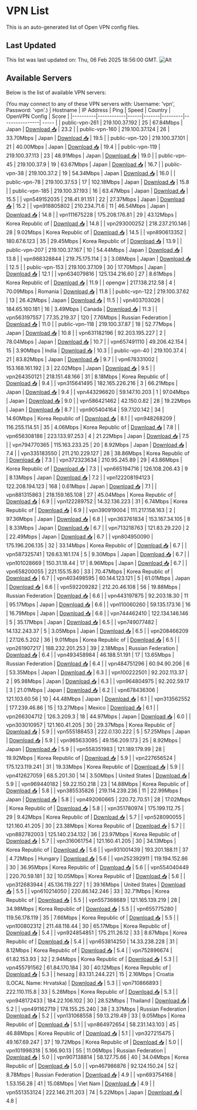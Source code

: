 # VPN List

This is an auto-generated list of Open VPN config files.

## Last Updated

This list was last updated on: Thu, 06 Feb 2025 18:56:00 GMT.
![Alt](https://repobeats.axiom.co/api/embed/186b98318ef1479477931607c1ad7d823f12451f.svg "Repobeats analytics image")

## Available Servers

Below is the list of available VPN servers:

(You may connect to any of these VPN servers with: Username: 'vpn', Password: 'vpn'.)
| Hostname | IP Address | Ping | Speed | Country | OpenVPN Config | Score |
|----------|------------|------|-------|---------|----------------| ----- |
| public-vpn-261 | 219.100.37.192 | 25 | 67.84Mbps | Japan | [Download 📥](./configs/server_0_JP.ovpn) | 23.2 |
| public-vpn-160 | 219.100.37.124 | 26 | 33.70Mbps | Japan | [Download 📥](./configs/server_1_JP.ovpn) | 19.5 |
| public-vpn-120 | 219.100.37.101 | 21 | 40.00Mbps | Japan | [Download 📥](./configs/server_2_JP.ovpn) | 19.4 |
| public-vpn-119 | 219.100.37.113 | 23 | 48.91Mbps | Japan | [Download 📥](./configs/server_3_JP.ovpn) | 19.0 |
| public-vpn-45 | 219.100.37.9 | 19 | 63.67Mbps | Japan | [Download 📥](./configs/server_4_JP.ovpn) | 16.7 |
| public-vpn-38 | 219.100.37.2 | 19 | 54.34Mbps | Japan | [Download 📥](./configs/server_5_JP.ovpn) | 16.0 |
| public-vpn-78 | 219.100.37.53 | 17 | 102.18Mbps | Japan | [Download 📥](./configs/server_6_JP.ovpn) | 15.8 |
| public-vpn-185 | 219.100.37.193 | 16 | 63.47Mbps | Japan | [Download 📥](./configs/server_7_JP.ovpn) | 15.5 |
| vpn549152035 | 218.41.91.151 | 22 | 27.37Mbps | Japan | [Download 📥](./configs/server_8_JP.ovpn) | 15.2 |
| vpn918805802 | 210.234.71.6 | 11 | 46.54Mbps | Japan | [Download 📥](./configs/server_9_JP.ovpn) | 14.8 |
| vpn111675228 | 175.208.176.81 | 29 | 43.12Mbps | Korea Republic of | [Download 📥](./configs/server_10_KR.ovpn) | 14.8 |
| vpn293000252 | 218.237.210.146 | 28 | 9.02Mbps | Korea Republic of | [Download 📥](./configs/server_11_KR.ovpn) | 14.5 |
| vpn890613352 | 180.67.6.123 | 35 | 29.45Mbps | Korea Republic of | [Download 📥](./configs/server_12_KR.ovpn) | 13.9 |
| public-vpn-207 | 219.100.37.167 | 10 | 54.44Mbps | Japan | [Download 📥](./configs/server_13_JP.ovpn) | 13.8 |
| vpn988328844 | 219.75.175.114 | 3 | 3.08Mbps | Japan | [Download 📥](./configs/server_14_JP.ovpn) | 12.5 |
| public-vpn-153 | 219.100.37.109 | 30 | 17.70Mbps | Japan | [Download 📥](./configs/server_15_JP.ovpn) | 12.1 |
| vpn634079816 | 125.134.216.60 | 27 | 8.61Mbps | Korea Republic of | [Download 📥](./configs/server_16_KR.ovpn) | 11.9 |
| opengw | 217.138.212.58 | 4 | 70.09Mbps | Romania | [Download 📥](./configs/server_17_RO.ovpn) | 11.8 |
| public-vpn-122 | 219.100.37.62 | 13 | 26.42Mbps | Japan | [Download 📥](./configs/server_18_JP.ovpn) | 11.5 |
| vpn403703026 | 184.65.160.181 | 16 | 3.49Mbps | Canada | [Download 📥](./configs/server_19_CA.ovpn) | 11.3 |
| vpn563197557 | 77.35.219.37 | 120 | 7.76Mbps | Russian Federation | [Download 📥](./configs/server_20_RU.ovpn) | 11.0 |
| public-vpn-118 | 219.100.37.87 | 18 | 52.77Mbps | Japan | [Download 📥](./configs/server_21_JP.ovpn) | 10.8 |
| vpn631182196 | 92.203.195.227 | 2 | 78.04Mbps | Japan | [Download 📥](./configs/server_22_JP.ovpn) | 10.7 |
| vpn657491110 | 49.206.42.154 | 15 | 3.90Mbps | India | [Download 📥](./configs/server_23_IN.ovpn) | 10.3 |
| public-vpn-40 | 219.100.37.4 | 21 | 83.82Mbps | Japan | [Download 📥](./configs/server_24_JP.ovpn) | 9.7 |
| vpn678331002 | 153.168.161.192 | 3 | 22.02Mbps | Japan | [Download 📥](./configs/server_25_JP.ovpn) | 9.5 |
| vpn264350121 | 218.151.48.166 | 31 | 8.18Mbps | Korea Republic of | [Download 📥](./configs/server_26_KR.ovpn) | 9.4 |
| vpn315641495 | 182.165.226.216 | 3 | 66.21Mbps | Japan | [Download 📥](./configs/server_27_JP.ovpn) | 9.4 |
| vpn443296620 | 59.147.10.203 | 1 | 97.04Mbps | Japan | [Download 📥](./configs/server_28_JP.ovpn) | 9.0 |
| vpn586421462 | 42.150.0.82 | 28 | 19.22Mbps | Japan | [Download 📥](./configs/server_29_JP.ovpn) | 8.7 |
| vpn905404164 | 59.7.120.142 | 34 | 14.60Mbps | Korea Republic of | [Download 📥](./configs/server_30_KR.ovpn) | 8.1 |
| vpn948268209 | 116.255.114.51 | 35 | 4.06Mbps | Korea Republic of | [Download 📥](./configs/server_31_KR.ovpn) | 7.8 |
| vpn656308186 | 223.133.97.253 | 4 | 21.22Mbps | Japan | [Download 📥](./configs/server_32_JP.ovpn) | 7.5 |
| vpn794770365 | 115.163.233.25 | 20 | 8.92Mbps | Japan | [Download 📥](./configs/server_33_JP.ovpn) | 7.4 |
| vpn335183550 | 211.210.229.127 | 28 | 38.86Mbps | Korea Republic of | [Download 📥](./configs/server_34_KR.ovpn) | 7.3 |
| vpn372323634 | 210.95.245.89 | 29 | 43.86Mbps | Korea Republic of | [Download 📥](./configs/server_35_KR.ovpn) | 7.3 |
| vpn665194716 | 126.108.206.43 | 9 | 8.13Mbps | Japan | [Download 📥](./configs/server_36_JP.ovpn) | 7.2 |
| vpn122208194123 | 122.208.194.123 | 168 | 0.61Mbps | Japan | [Download 📥](./configs/server_37_JP.ovpn) | 7.1 |
| vpn881315863 | 218.159.165.108 | 27 | 45.04Mbps | Korea Republic of | [Download 📥](./configs/server_38_KR.ovpn) | 6.9 |
| vpn122289752 | 14.32.136.223 | 31 | 6.74Mbps | Korea Republic of | [Download 📥](./configs/server_39_KR.ovpn) | 6.9 |
| vpn390919004 | 111.217.158.163 | 2 | 97.36Mbps | Japan | [Download 📥](./configs/server_40_JP.ovpn) | 6.8 |
| vpn363761834 | 153.167.34.105 | 8 | 8.33Mbps | Japan | [Download 📥](./configs/server_41_JP.ovpn) | 6.7 |
| vpn713218763 | 121.83.29.220 | 2 | 22.49Mbps | Japan | [Download 📥](./configs/server_42_JP.ovpn) | 6.7 |
| vpn804950090 | 175.196.206.135 | 32 | 33.14Mbps | Korea Republic of | [Download 📥](./configs/server_43_KR.ovpn) | 6.7 |
| vpn587325741 | 126.63.161.174 | 5 | 9.30Mbps | Japan | [Download 📥](./configs/server_44_JP.ovpn) | 6.7 |
| vpn101028669 | 150.31.18.44 | 17 | 8.96Mbps | Japan | [Download 📥](./configs/server_45_JP.ovpn) | 6.7 |
| vpn658200055 | 221.155.15.80 | 33 | 70.47Mbps | Korea Republic of | [Download 📥](./configs/server_46_KR.ovpn) | 6.7 |
| vpn403498595 | 60.144.123.121 | 5 | 61.01Mbps | Japan | [Download 📥](./configs/server_47_JP.ovpn) | 6.6 |
| vpn592209282 | 212.20.46.108 | 56 | 19.88Mbps | Russian Federation | [Download 📥](./configs/server_48_RU.ovpn) | 6.6 |
| vpn443197875 | 92.203.18.30 | 11 | 95.17Mbps | Japan | [Download 📥](./configs/server_49_JP.ovpn) | 6.6 |
| vpn110060260 | 59.135.173.16 | 16 | 16.79Mbps | Japan | [Download 📥](./configs/server_50_JP.ovpn) | 6.6 |
| vpn744462410 | 122.134.146.146 | 5 | 35.17Mbps | Japan | [Download 📥](./configs/server_51_JP.ovpn) | 6.5 |
| vpn749077482 | 14.132.243.37 | 5 | 3.05Mbps | Japan | [Download 📥](./configs/server_52_JP.ovpn) | 6.5 |
| vpn208466209 | 27.126.5.202 | 36 | 9.01Mbps | Korea Republic of | [Download 📥](./configs/server_53_KR.ovpn) | 6.5 |
| vpn261907217 | 188.232.201.253 | 39 | 2.18Mbps | Russian Federation | [Download 📥](./configs/server_54_RU.ovpn) | 6.4 |
| vpn493458984 | 46.188.51.191 | 17 | 13.65Mbps | Russian Federation | [Download 📥](./configs/server_55_RU.ovpn) | 6.4 |
| vpn484751296 | 60.94.90.206 | 6 | 53.35Mbps | Japan | [Download 📥](./configs/server_56_JP.ovpn) | 6.3 |
| vpn100222501 | 92.202.113.37 | 2 | 95.98Mbps | Japan | [Download 📥](./configs/server_57_JP.ovpn) | 6.3 |
| vpn964804975 | 92.202.59.17 | 3 | 21.01Mbps | Japan | [Download 📥](./configs/server_58_JP.ovpn) | 6.2 |
| vpn678436306 | 121.103.60.56 | 10 | 44.48Mbps | Japan | [Download 📥](./configs/server_59_JP.ovpn) | 6.1 |
| vpn313562552 | 177.239.46.86 | 15 | 13.27Mbps | Mexico | [Download 📥](./configs/server_60_MX.ovpn) | 6.1 |
| vpn266304712 | 126.3.209.3 | 18 | 44.97Mbps | Japan | [Download 📥](./configs/server_61_JP.ovpn) | 6.0 |
| vpn303010957 | 121.160.41.205 | 30 | 29.37Mbps | Korea Republic of | [Download 📥](./configs/server_62_KR.ovpn) | 5.9 |
| vpn555188453 | 222.0.130.222 | 5 | 57.25Mbps | Japan | [Download 📥](./configs/server_63_JP.ovpn) | 5.9 |
| vpn965633095 | 49.156.209.173 | 25 | 8.92Mbps | Japan | [Download 📥](./configs/server_64_JP.ovpn) | 5.9 |
| vpn558351983 | 121.189.179.99 | 28 | 19.92Mbps | Korea Republic of | [Download 📥](./configs/server_65_KR.ovpn) | 5.9 |
| vpn227656524 | 175.123.119.241 | 31 | 19.33Mbps | Korea Republic of | [Download 📥](./configs/server_66_KR.ovpn) | 5.9 |
| vpn412627059 | 68.5.201.30 | 14 | 3.50Mbps | United States | [Download 📥](./configs/server_67_US.ovpn) | 5.9 |
| vpn969440182 | 59.22.150.218 | 23 | 14.88Mbps | Korea Republic of | [Download 📥](./configs/server_68_KR.ovpn) | 5.8 |
| vpn385535826 | 219.114.239.236 | 11 | 22.99Mbps | Japan | [Download 📥](./configs/server_69_JP.ovpn) | 5.8 |
| vpn492060665 | 220.72.70.51 | 28 | 17.02Mbps | Korea Republic of | [Download 📥](./configs/server_70_KR.ovpn) | 5.8 |
| vpn351780974 | 175.199.112.75 | 29 | 9.42Mbps | Korea Republic of | [Download 📥](./configs/server_71_KR.ovpn) | 5.7 |
| vpn528090055 | 121.160.41.205 | 30 | 23.38Mbps | Korea Republic of | [Download 📥](./configs/server_72_KR.ovpn) | 5.7 |
| vpn882782003 | 125.140.234.132 | 36 | 23.97Mbps | Korea Republic of | [Download 📥](./configs/server_73_KR.ovpn) | 5.7 |
| vpn316061754 | 121.160.41.205 | 30 | 34.13Mbps | Korea Republic of | [Download 📥](./configs/server_74_KR.ovpn) | 5.6 |
| vpn931001439 | 193.201.188.11 | 37 | 4.72Mbps | Hungary | [Download 📥](./configs/server_75_HU.ovpn) | 5.6 |
| vpn252392911 | 119.194.152.86 | 30 | 36.95Mbps | Korea Republic of | [Download 📥](./configs/server_76_KR.ovpn) | 5.6 |
| vpn554040449 | 220.70.59.181 | 32 | 10.05Mbps | Korea Republic of | [Download 📥](./configs/server_77_KR.ovpn) | 5.6 |
| vpn312683944 | 45.136.119.227 | 1 | 39.16Mbps | United States | [Download 📥](./configs/server_78_US.ovpn) | 5.5 |
| vpn610214050 | 220.86.142.246 | 33 | 32.71Mbps | Korea Republic of | [Download 📥](./configs/server_79_KR.ovpn) | 5.5 |
| vpn557368689 | 121.165.139.219 | 28 | 34.98Mbps | Korea Republic of | [Download 📥](./configs/server_80_KR.ovpn) | 5.5 |
| vpn655775280 | 119.56.178.119 | 35 | 7.66Mbps | Korea Republic of | [Download 📥](./configs/server_81_KR.ovpn) | 5.5 |
| vpn100802312 | 211.48.118.44 | 30 | 65.17Mbps | Korea Republic of | [Download 📥](./configs/server_82_KR.ovpn) | 5.4 |
| vpn924854851 | 175.211.26.12 | 33 | 8.67Mbps | Korea Republic of | [Download 📥](./configs/server_83_KR.ovpn) | 5.4 |
| vpn653814250 | 14.33.238.228 | 31 | 8.12Mbps | Korea Republic of | [Download 📥](./configs/server_84_KR.ovpn) | 5.4 |
| vpn752896674 | 61.82.153.93 | 32 | 2.94Mbps | Korea Republic of | [Download 📥](./configs/server_85_KR.ovpn) | 5.3 |
| vpn455791562 | 61.84.170.184 | 30 | 40.12Mbps | Korea Republic of | [Download 📥](./configs/server_86_KR.ovpn) | 5.3 |
| hesazg | 83.131.244.221 | 15 | 2.16Mbps | Croatia (LOCAL Name: Hrvatska) | [Download 📥](./configs/server_87_HR.ovpn) | 5.3 |
| vpn710866893 | 222.110.115.8 | 33 | 5.28Mbps | Korea Republic of | [Download 📥](./configs/server_88_KR.ovpn) | 5.3 |
| vpn948172433 | 184.22.106.102 | 30 | 28.52Mbps | Thailand | [Download 📥](./configs/server_89_TH.ovpn) | 5.2 |
| vpn491162719 | 178.155.25.240 | 38 | 3.37Mbps | Russian Federation | [Download 📥](./configs/server_90_RU.ovpn) | 5.2 |
| vpn131068558 | 59.13.219.49 | 33 | 9.05Mbps | Korea Republic of | [Download 📥](./configs/server_91_KR.ovpn) | 5.1 |
| vpn864972654 | 58.231.143.103 | 45 | 46.88Mbps | Korea Republic of | [Download 📥](./configs/server_92_KR.ovpn) | 5.1 |
| vpn327215475 | 49.167.69.247 | 37 | 19.72Mbps | Korea Republic of | [Download 📥](./configs/server_93_KR.ovpn) | 5.0 |
| vpn101998318 | 5.166.90.13 | 55 | 11.06Mbps | Russian Federation | [Download 📥](./configs/server_94_RU.ovpn) | 5.0 |
| vpn907138814 | 58.127.75.66 | 40 | 34.04Mbps | Korea Republic of | [Download 📥](./configs/server_95_KR.ovpn) | 5.0 |
| vpn467986876 | 92.124.150.24 | 52 | 8.78Mbps | Russian Federation | [Download 📥](./configs/server_96_RU.ovpn) | 4.9 |
| vpn693754168 | 1.53.156.28 | 41 | 15.08Mbps | Viet Nam | [Download 📥](./configs/server_97_VN.ovpn) | 4.9 |
| vpn551353124 | 222.146.211.203 | 74 | 5.22Mbps | Japan | [Download 📥](./configs/server_98_JP.ovpn) | 4.8 |
